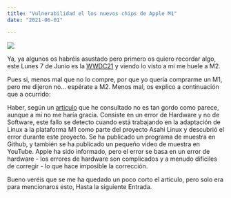 ```yaml
---
title: "Vulnerabilidad el los nuevos chips de Apple M1"
date: "2021-06-01"

---
```


![](images/FB4BD13E-3EEC-49E5-A4A1-F9254EC2B84F.jpeg)

Ya, ya algunos os habréis asustado pero primero os quiero recordar algo, este Lunes 7 de Junio es la [WWDC21](https://developer.apple.com/wwdc21/) y viendo lo visto a mi me huele a M2.

Pues si, menos mal que no lo compre, por que yo quería comprarme un M1, pero me dijeron no… espérate a M2. Menos mal, os explico a continuación que a ocurrido:

Haber, según un [articulo](https://www.macworld.co.uk/news/m1-security-flaw-doesnt-matter-3805178/) que he consultado no es tan gordo como parece, aunque a mi no me haría gracia. Consiste en un error de Hardware y no de Software, este fallo se detecto cuando está trabajando en la adaptación de Linux a la plataforma M1 como parte del proyecto Asahi Linux y descubrió el error durante este proyecto. Se ha publicado un programa de muestra en Github, y también se ha publicado un pequeño video de muestra en YouTube. Apple ha sido informado, pero el error se basa en un error de hardware - los errores de hardware son complicados y a menudo difíciles de corregir - lo que hace imposible la corrección.

Bueno veréis que se me ha quedado un poco corto el articulo, pero solo era para mencionaros esto, Hasta la siguiente Entrada.


